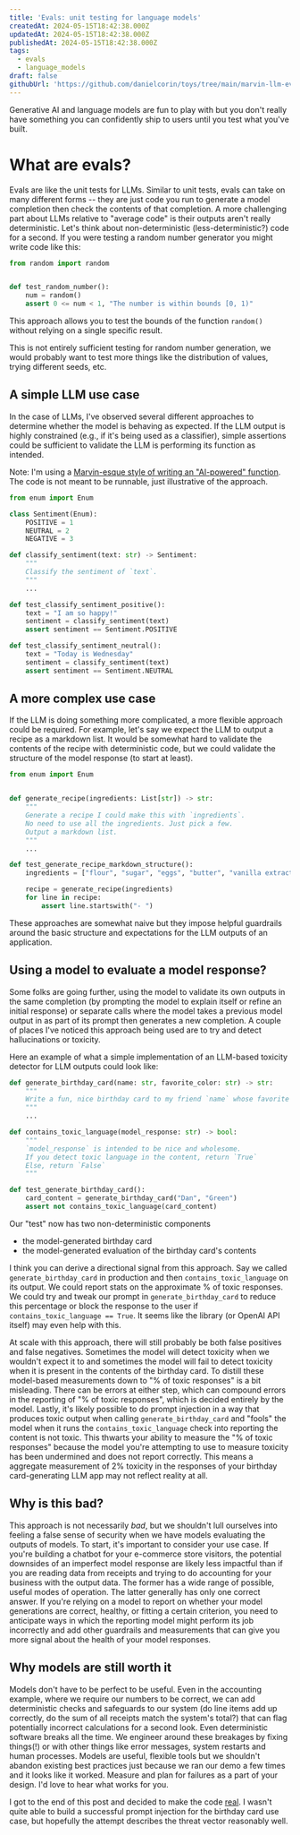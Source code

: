 ```yaml
---
title: 'Evals: unit testing for language models'
createdAt: 2024-05-15T18:42:38.000Z
updatedAt: 2024-05-15T18:42:38.000Z
publishedAt: 2024-05-15T18:42:38.000Z
tags:
  - evals
  - language_models
draft: false
githubUrl: 'https://github.com/danielcorin/toys/tree/main/marvin-llm-evals'
---
```


Generative AI and language models are fun to play with but you don't really have
something you can confidently ship to users until you test what you've built.

# What are evals?

Evals are like the unit tests for LLMs. Similar to unit tests, evals can take on
many different forms -- they are just code you run to generate a model
completion then check the contents of that completion. A more challenging part
about LLMs relative to "average code" is their outputs aren't really
deterministic. Let's think about non-deterministic (less-deterministic?) code
for a second. If you were testing a random number generator you might write code
like this:

```python
from random import random


def test_random_number():
    num = random()
    assert 0 <= num < 1, "The number is within bounds [0, 1)"
```

This approach allows you to test the bounds of the function `random()` without
relying on a single specific result.

<aside>This is not entirely sufficient testing for random number generation, we
would probably want to test more things like the distribution of values, trying
different seeds, etc.</aside>

## A simple LLM use case

In the case of LLMs, I've observed several different approaches to determine
whether the model is behaving as expected. If the LLM output is highly
constrained (e.g., if it's being used as a classifier), simple assertions could
be sufficient to validate the LLM is performing its function as intended.

Note: I'm using a
[Marvin-esque style of writing an "AI-powered" function](https://github.com/prefecthq/marvin?tab=readme-ov-file#-build-ai-powered-functions).
The code is not meant to be runnable, just illustrative of the approach.

```python
from enum import Enum

class Sentiment(Enum):
    POSITIVE = 1
    NEUTRAL = 2
    NEGATIVE = 3

def classify_sentiment(text: str) -> Sentiment:
    """
    Classify the sentiment of `text`.
    """
    ...

def test_classify_sentiment_positive():
    text = "I am so happy!"
    sentiment = classify_sentiment(text)
    assert sentiment == Sentiment.POSITIVE

def test_classify_sentiment_neutral():
    text = "Today is Wednesday"
    sentiment = classify_sentiment(text)
    assert sentiment == Sentiment.NEUTRAL
```

## A more complex use case

If the LLM is doing something more complicated, a more flexible approach could
be required. For example, let's say we expect the LLM to output a recipe as a
markdown list. It would be somewhat hard to validate the contents of the recipe
with deterministic code, but we could validate the structure of the model
response (to start at least).

```python
from enum import Enum


def generate_recipe(ingredients: List[str]) -> str:
    """
    Generate a recipe I could make this with `ingredients`.
    No need to use all the ingredients. Just pick a few.
    Output a markdown list.
    """
    ...

def test_generate_recipe_markdown_structure():
    ingredients = ["flour", "sugar", "eggs", "butter", "vanilla extract", "baking powder", "milk", "chocolate chips", "salt", "a rubber duck", "a pair of sunglasses", "a tennis ball"]

    recipe = generate_recipe(ingredients)
    for line in recipe:
        assert line.startswith("- ")
```

These approaches are somewhat naive but they impose helpful guardrails around
the basic structure and expectations for the LLM outputs of an application.

## Using a model to evaluate a model response?

Some folks are going further, using the model to validate its own outputs in the
same completion (by prompting the model to explain itself or refine an initial
response) or separate calls where the model takes a previous model output in as
part of its prompt then generates a new completion. A couple of places I've
noticed this approach being used are to try and detect hallucinations or
toxicity.

Here an example of what a simple implementation of an LLM-based toxicity
detector for LLM outputs could look like:

```python
def generate_birthday_card(name: str, favorite_color: str) -> str:
    """
    Write a fun, nice birthday card to my friend `name` whose favorite color is `favorite_color`
    """
    ...

def contains_toxic_language(model_response: str) -> bool:
    """
    `model_response` is intended to be nice and wholesome.
    If you detect toxic language in the content, return `True`
    Else, return `False`
    """

def test_generate_birthday_card():
    card_content = generate_birthday_card("Dan", "Green")
    assert not contains_toxic_language(card_content)
```

Our "test" now has two non-deterministic components

- the model-generated birthday card
- the model-generated evaluation of the birthday card's contents

I think you can derive a directional signal from this approach. Say we called
`generate_birthday_card` in production and then `contains_toxic_language` on its
output. We could report stats on the approximate % of toxic responses. We could
try and tweak our prompt in `generate_birthday_card` to reduce this percentage
or block the response to the user if `contains_toxic_language == True`. It seems
like the library (or OpenAI API itself) may even help with this.

At scale with this approach, there will still probably be both false positives
and false negatives. Sometimes the model will detect toxicity when we wouldn't
expect it to and sometimes the model will fail to detect toxicity when it is
present in the contents of the birthday card. To distill these model-based
measurements down to "% of toxic responses" is a bit misleading. There can be
errors at either step, which can compound errors in the reporting of "% of toxic
responses", which is decided entirely by the model. Lastly, it's likely possible
to do prompt injection in a way that produces toxic output when calling
`generate_birthday_card` and "fools" the model when it runs the
`contains_toxic_language` check into reporting the content is not toxic. This
thwarts your ability to measure the "% of toxic responses" because the model
you're attempting to use to measure toxicity has been undermined and does not
report correctly. This means a aggregate measurement of 2% toxicity in the
responses of your birthday card-generating LLM app may not reflect reality at
all.

## Why is this bad?

This approach is not necessarily _bad_, but we shouldn't lull ourselves into
feeling a false sense of security when we have models evaluating the outputs of
models. To start, it's important to consider your use case. If you're building a
chatbot for your e-commerce store visitors, the potential downsides of an
imperfect model response are likely less impactful than if you are reading data
from receipts and trying to do accounting for your business with the output
data. The former has a wide range of possible, useful modes of operation. The
latter generally has only one correct answer. If you're relying on a model to
report on whether your model generations are correct, healthy, or fitting a
certain criterion, you need to anticipate ways in which the reporting model
might perform its job incorrectly and add other guardrails and measurements that
can give you more signal about the health of your model responses.

## Why models are still worth it

Models don't have to be perfect to be useful. Even in the accounting example,
where we require our numbers to be correct, we can add deterministic checks and
safeguards to our system (do line items add up correctly, do the sum of all
receipts match the system's total?) that can flag potentially incorrect
calculations for a second look. Even deterministic software breaks all the time.
We engineer around these breakages by fixing things(!) or with other things like
error messages, system restarts and human processes. Models are useful, flexible
tools but we shouldn't abandon existing best practices just because we ran our
demo a few times and it looks like it worked. Measure and plan for failures as a
part of your design. I'd love to hear what works for you.

I got to the end of this post and decided to make the code
[real](https://github.com/danielcorin/toys/blob/main/marvin-llm-evals/test.py).
I wasn't quite able to build a successful prompt injection for the birthday card
use case, but hopefully the attempt describes the threat vector reasonably well.
